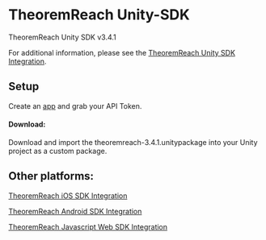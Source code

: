 # TheoremReach Unity-SDK

TheoremReach Unity SDK v3.4.1

For additional information, please see the [TheoremReach Unity SDK Integration](https://theoremreach.com/docs/unity).

## Setup

Create an [app](https://theoremreach.com/developer/apps) and grab your API Token.

#### Download:

Download and import the theoremreach-3.4.1.unitypackage into your Unity project as a custom package.


## Other platforms:

[TheoremReach iOS SDK Integration](https://theoremreach.com/docs/ios)

[TheoremReach Android SDK Integration](https://theoremreach.com/docs/android)

[TheoremReach Javascript Web SDK Integration](https://theoremreach.com/docs/web)  
